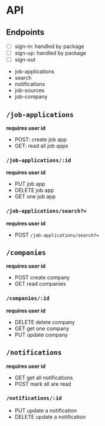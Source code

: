 # API

## Endpoints

- [ ] sign-in: handled by package
- [ ] sign-up: handled by package
- [ ] sign-out
- job-applications
- search
- notifications
- job-sources
- job-company

## `/job-applications`

**requires user id**

- POST: create job app
- GET: read all job apps

### `/job-applications/:id`

**requires user id**

- PUT job app
- DELETE job app
- GET one job app

### `/job-applications/search?=`

**requires user id**

- POST `/job-applications/search?=`

## `/companies`

**requires user id**

- POST create company
- GET read companies

### `/companies/:id`

**requires user id**

- DELETE delete company
- GET get one company
- PUT update company

## `/notifications`

**requires user id**

- GET get all notifications
- POST mark all are read

### `/notifications/:id`

- PUT update a notification
- DELETE update a notification
